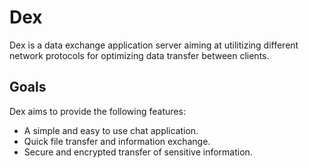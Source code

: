 # Dex

Dex is a data exchange application server aiming at utilitizing different
network protocols for optimizing data transfer between clients.

## Goals

Dex aims to provide the following features:

- A simple and easy to use chat application.
- Quick file transfer and information exchange.
- Secure and encrypted transfer of sensitive information.

